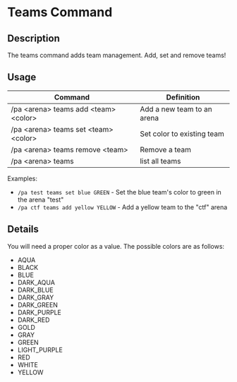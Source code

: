 # Teams Command

## Description

The teams command adds team management. Add, set and remove teams!

## Usage

Command |  Definition
------------- | -------------
/pa \<arena\> teams add \<team\> \<color\> | Add a new team to an arena
/pa \<arena\> teams set \<team\> \<color\> | Set color to existing team
/pa \<arena\> teams remove \<team\> | Remove a team
/pa \<arena\> teams | list all teams

Examples:
- `/pa test teams set blue GREEN` - Set the blue team's color to green in the arena "test"
- `/pa ctf teams add yellow YELLOW` - Add a yellow team to the "ctf" arena

## Details

You will need a proper color as a value. The possible colors are as follows:

-  	AQUA
-  	BLACK
-  	BLUE
-  	DARK_AQUA
-  	DARK_BLUE
-  	DARK_GRAY
-  	DARK_GREEN
-  	DARK_PURPLE
-  	DARK_RED
-  	GOLD
-  	GRAY
-  	GREEN
-  	LIGHT_PURPLE
-  	RED
-  	WHITE
-  	YELLOW


